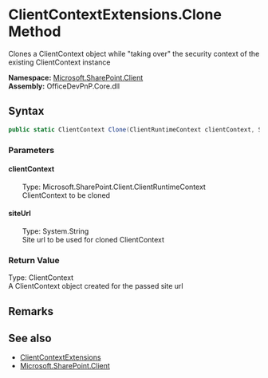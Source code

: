 # ClientContextExtensions.Clone Method  
 Clones a ClientContext object while "taking over" the security context of the existing ClientContext instance   

**Namespace:** [Microsoft.SharePoint.Client](Microsoft.SharePoint.Client.md)  
**Assembly:** OfficeDevPnP.Core.dll  
## Syntax
```C#
public static ClientContext Clone(ClientRuntimeContext clientContext, String siteUrl)
```
### Parameters
#### clientContext  
&emsp;&emsp;Type: Microsoft.SharePoint.Client.ClientRuntimeContext  
&emsp;&emsp;ClientContext to be cloned  

  

#### siteUrl  
&emsp;&emsp;Type: System.String  
&emsp;&emsp;Site url to be used for cloned ClientContext  

  

### Return Value
Type: ClientContext  
A ClientContext object created for the passed site url  


## Remarks
  
## See also
- [ClientContextExtensions](Microsoft.SharePoint.Client.ClientContextExtensions.md) 
- [Microsoft.SharePoint.Client](Microsoft.SharePoint.Client.md) 
